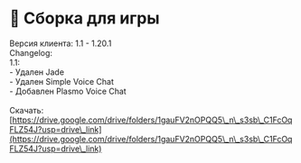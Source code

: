 # 📁 Сборка для игры

Версия клиента: 1.1 - 1.20.1\
Changelog:\
1.1:\
\- Удален Jade\
\- Удален Simple Voice Chat\
\- Добавлен Plasmo Voice Chat\
\
Скачать:\
[https://drive.google.com/drive/folders/1gauFV2nOPQQ5\_n\_s3sb\_C1FcOqFLZ54J?usp=drive\_link](https://drive.google.com/drive/folders/1gauFV2nOPQQ5\_n\_s3sb\_C1FcOqFLZ54J?usp=drive\_link)
